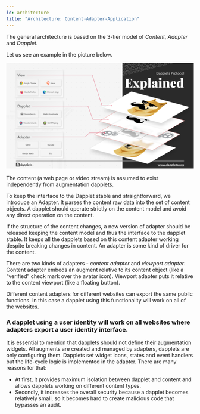 ```yaml
---
id: architecture
title: "Architecture: Content-Adapter-Application"
---
```


The general architecture is based on the 3-tier model of *Content*, *Adapter* and *Dapplet*.

Let us see an example in the picture below.

![](https://github.com/dapplets/dapplet-docs/blob/master/docs/whitepapers/07-architecture.png)

The сontent (a web page or video stream) is assumed to exist independently from augmentation dapplets. 

To keep the interface to the Dapplet stable and straightforward, we introduce an Adapter. It parses the content raw data into the set of content objects. A dapplet should operate strictly on the content model and avoid any direct operation on the content.

If the structure of the content changes, a new version of adapter should be released keeping the content model and thus the interface to the dapplet stable. It keeps all the dapplets based on this content adapter working despite breaking changes in content. An adapter is some kind of driver for the content.

There are two kinds of adapters - *content adapter* and *viewport adapter*. Content adapter embeds an augment relative to its content object (like a “verified” check mark over the avatar icon). Viewport adapter puts it relative to the content viewport (like a floating button).

Different content adapters for different websites can export the same public functions. In this case a dapplet using this functionality will work on all of the websites. 

### A dapplet using a user identity will work on all websites where adapters export a user identity interface.

It is essential to mention that dapplets should not define their augmentation widgets. All augments are created and managed by adapters, dapplets are only configuring them. Dapplets set widget icons, states and event handlers but the life-cycle logic is implemented in the adapter. There are many reasons for that: 

* At first, it provides maximum isolation between dapplet and content and allows dapplets working on different content types. 
* Secondly, it increases the overall security because a dapplet becomes relatively small, so it becomes hard to create malicious code that bypasses an audit. 


